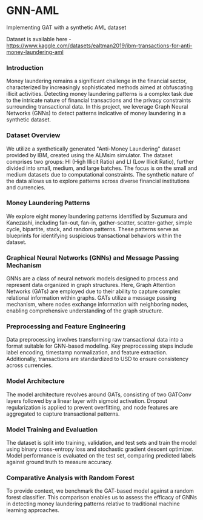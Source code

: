 # GNN-AML
Implementing GAT with a synthetic AML dataset

Dataset is available here - https://www.kaggle.com/datasets/ealtman2019/ibm-transactions-for-anti-money-laundering-aml

### **Introduction**
Money laundering remains a significant challenge in the financial sector, characterized by increasingly sophisticated methods aimed at obfuscating illicit activities. Detecting money laundering patterns is a complex task due to the intricate nature of financial transactions and the privacy constraints surrounding transactional data. In this project, we leverage Graph Neural Networks (GNNs) to detect patterns indicative of money laundering in a synthetic dataset.

### **Dataset Overview**
We utilize a synthetically generated "Anti-Money Laundering" dataset provided by IBM, created using the ALMsim simulator. The dataset comprises two groups: HI (High Illicit Ratio) and LI (Low Illicit Ratio), further divided into small, medium, and large batches. The focus is on the small and medium datasets due to computational constraints. The synthetic nature of the data allows us to explore patterns across diverse financial institutions and currencies.

### **Money Laundering Patterns**
We explore eight money laundering patterns identified by Suzumura and Kanezashi, including fan-out, fan-in, gather-scatter, scatter-gather, simple cycle, bipartite, stack, and random patterns. These patterns serve as blueprints for identifying suspicious transactional behaviors within the dataset.

### **Graphical Neural Networks (GNNs) and Message Passing Mechanism**
GNNs are a class of neural network models designed to process and represent data organized in graph structures. Here, Graph Attention Networks (GATs) are employed due to their ability to capture complex relational information within graphs. GATs utilize a message passing mechanism, where nodes exchange information with neighboring nodes, enabling comprehensive understanding of the graph structure.

### **Preprocessing and Feature Engineering**
Data preprocessing involves transforming raw transactional data into a format suitable for GNN-based modeling. Key preprocessing steps include label encoding, timestamp normalization, and feature extraction. Additionally, transactions are standardized to USD to ensure consistency across currencies.

### **Model Architecture**
The model architecture revolves around GATs, consisting of two GATConv layers followed by a linear layer with sigmoid activation. Dropout regularization is applied to prevent overfitting, and node features are aggregated to capture transactional patterns.

### **Model Training and Evaluation**
The dataset is split into training, validation, and test sets and train the model using binary cross-entropy loss and stochastic gradient descent optimizer. Model performance is evaluated on the test set, comparing predicted labels against ground truth to measure accuracy.

### **Comparative Analysis with Random Forest**
To provide context, we benchmark the GAT-based model against a random forest classifier. This comparison enables us to assess the efficacy of GNNs in detecting money laundering patterns relative to traditional machine learning approaches.
